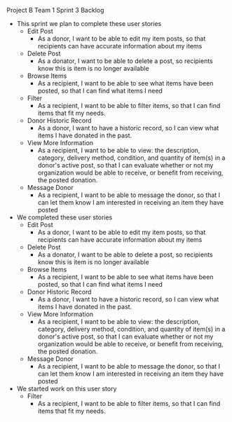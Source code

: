 Project B Team 1 Sprint 3 Backlog
- This sprint we plan to complete these user stories
  - Edit Post
    - As a donor, I want to be able to edit my item posts, so that recipients can have accurate information about my items
  - Delete Post
    - As a donator, I want to be able to delete a post, so recipients know this is item is no longer available
  - Browse Items
    - As a recipient, I want to be able to see what items have been posted, so that I can find what items I need
  - Filter
     - As a recipient, I want to be able to filter items, so that I can find items that fit my needs.
  - Donor Historic Record
    - As a donor, I want to have a historic record, so I can view what items I have donated in the past.
  - View More Information
    - As a recipient, I want to be able to view: the description, category, delivery method, condition, and quantity of item(s) in a donor's active post, so that I can evaluate whether or not my organization would be able to receive, or benefit from receiving, the posted donation.
  - Message Donor
    - As a recipient, I want to be able to message the donor, so that I can let them know I am interested in receiving an item they have posted
- We completed these user stories
  - Edit Post
    - As a donor, I want to be able to edit my item posts, so that recipients can have accurate information about my items
  - Delete Post
    - As a donator, I want to be able to delete a post, so recipients know this is item is no longer available
  - Browse Items
    - As a recipient, I want to be able to see what items have been posted, so that I can find what items I need
  - Donor Historic Record
    - As a donor, I want to have a historic record, so I can view what items I have donated in the past.
  - View More Information
    - As a recipient, I want to be able to view: the description, category, delivery method, condition, and quantity of item(s) in a donor's active post, so that I can evaluate whether or not my organization would be able to receive, or benefit from receiving, the posted donation.
  - Message Donor
    - As a recipient, I want to be able to message the donor, so that I can let them know I am interested in receiving an item they have posted
- We started work on this user story
  - Filter
     - As a recipient, I want to be able to filter items, so that I can find items that fit my needs.

